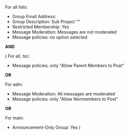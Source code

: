 For all lists:
* Group Email Address: <name abbreviation>
* Group Description: Sub Project "<name with blanks>"
* Restricted Membership: Yes
* Message Moderation: Messages are not moderated
* Message policies: no option selected

**AND**

(
For all, tsc:
* Message policies: only "Allow Parent Members to Post"

**OR**

For adm:
* Message Moderation: All messages are moderated
* Message policies: only "Allow Nonmembers to Post"

**OR**

For main:
* Announcement-Only Group: Yes
)
